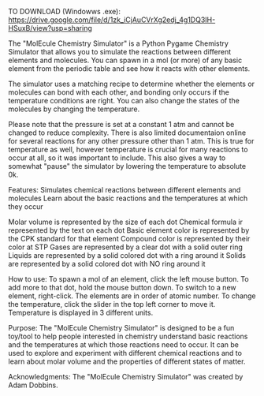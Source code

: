 TO DOWNLOAD (Windowws .exe): https://drive.google.com/file/d/1zk_iCjAuCVrXg2edj_4g1DQ3IH-HSuxB/view?usp=sharing


The "MolEcule Chemistry Simulator" is a Python Pygame Chemistry Simulator that allows you to simulate the reactions between different elements and molecules. You can spawn in a mol (or more) of any basic element from the periodic table and see how it reacts with other elements.

The simulator uses a matching recipe to determine whether the elements or molecules can bond with each other, and bonding only occurs if the temperature conditions are right. You can also change the states of the molecules by changing the temperature.

Please note that the pressure is set at a constant 1 atm and cannot be changed to reduce complexity. There is also limited documentaion online for several reactions for any other pressure other than 1 atm. This is true for temperature as well, however temperature is crucial for many reactions to occur at all, so it was important to include. This also gives a way to somewhat "pause" the simulator by lowering the temperature to absolute 0k.

Features:
Simulates chemical reactions between different elements and molecules
Learn about the basic reactions and the temperatures at which they occur

Molar volume is represented by the size of each dot
Chemical formula ir represented by the text on each dot
Basic element color is represented by the CPK standard for that element
Compound color is represented by their color at STP
Gases are represented by a clear dot with a solid outer ring
Liquids are represented by a solid colored dot with a ring around it
Solids are represented by a solid colored dot with NO ring around it

How to use:
To spawn a mol of an element, click the left mouse button.
To add more to that dot, hold the mouse button down.
To switch to a new element, right-click. The elements are in order of atomic number.
To change the temperature, click the slider in the top left corner to move it. Temperature is displayed in 3 different units.

Purpose:
The "MolEcule Chemistry Simulator" is designed to be a fun toy/tool to help people interested in chemistry understand basic reactions and the temperatures at which those reactions need to occur. It can be used to explore and experiment with different chemical reactions and to learn about molar volume and the properties of different states of matter.

Acknowledgments:
The "MolEcule Chemistry Simulator" was created by Adam Dobbins.
